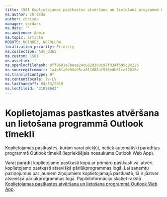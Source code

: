 ```yaml
---
title: 1581 Koplietojamas pastkastes atvēršana un lietošana programmā Outlook tīmeklī
ms.author: chrisda
author: chrisda
manager: serdars
ms.date: ''
ms.audience: Admin
ms.topic: article
ROBOTS: NOINDEX, NOFOLLOW
localization_priority: Priority
ms.collection: Adm_O365
ms.custom: 1581
ms.assetid: ''
ms.openlocfilehash: 8ff96d1a7beee24c682d300c97fd34f699c8c226
ms.sourcegitcommit: 1a4b8fa9e38a95ca811085af516edb81caf2018c
ms.translationtype: HT
ms.contentlocale: lv-LV
ms.lasthandoff: 04/13/2019
ms.locfileid: "31858643"
---
```

# <a name="open-and-use-a-shared-mailbox-in-outlook-on-the-web"></a>Koplietojamas pastkastes atvēršana un lietošana programmā Outlook tīmeklī

Koplietojamās pastkastes, kurām varat piekļūt, netiek automātiski parādītas programmā Outlook tīmeklī (iepriekšējais nosaukums Outlook Web App).

Varat parādīt koplietojamo pastkasti kopā ar primāro pastkasti vai atvērt koplietojamo pastkasti atsevišķā pārlūkprogrammas logā. Lai saņemtu paziņojumus par jauniem ziņojumiem koplietojamajā pastkastē, tā ir jāatver atsevišķā pārlūkprogrammas logā. Papildinformāciju skatiet rakstā [Koplietojamas pastkastes atvēršana un lietošana programmā Outlook Web App](https://support.office.com/article/BC127866-42BE-4DE7-92AE-1EF2F787FD5C).
